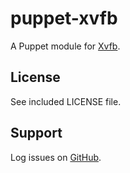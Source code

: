 puppet-xvfb
===========

A Puppet module for [Xvfb](http://www.x.org/releases/X11R7.6/doc/man/man1/Xvfb.1.xhtml).

License
-------

See included LICENSE file.

Support
-------

Log issues on [GitHub](https://github.com/rfletcher/puppet-xvfb).
